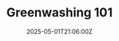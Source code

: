 ---
title: Greenwashing 101
linkTitle: Greenwashing 101
date: '2025-05-01T21:06:00Z'
weight: 1
description: Sustainability is crucial, but greenwashing misleads consumers and undermines
  genuine efforts. This guide explains greenwashing tactics, impacts, and how to identify
  and avoid them, promoting transparency and accountability in sustainability claims.
draft: false
ref: greenwashing-101
---